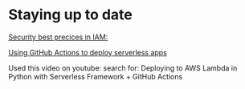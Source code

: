 # Staying up to date

[Security best precices in IAM:](https://docs.aws.amazon.com/IAM/latest/UserGuide/best-practices.html#create-iam-users)

[Using GitHub Actions to deploy serverless apps](https://aws.amazon.com/blogs/compute/using-github-actions-to-deploy-serverless-applications/)


Used this video on youtube:
search for: Deploying to AWS Lambda in Python with Serverless Framework + GitHub Actions 